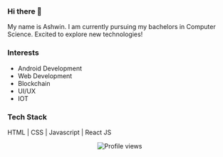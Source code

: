 ### Hi there 👋
My name is Ashwin. I am currently pursuing my bachelors in Computer Science. Excited to explore new technologies!

### Interests
- Android Development
- Web Development
- Blockchain
- UI/UX
- IOT

### Tech Stack
HTML | CSS | Javascript | React JS

<div align="center">
  
![Profile views](https://gpvc.arturio.dev/ashwinshawntauro)
  
</div>
